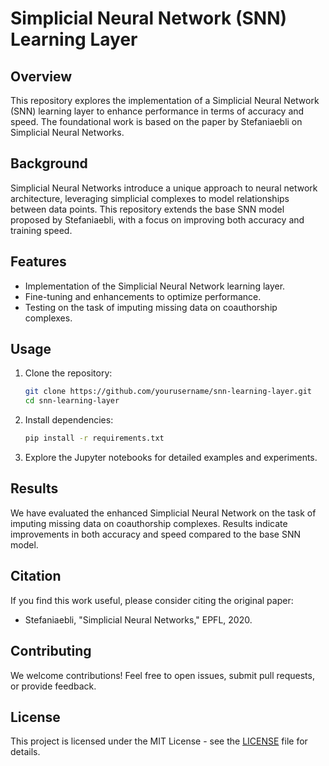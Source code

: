 # Simplicial Neural Network (SNN) Learning Layer

## Overview

This repository explores the implementation of a Simplicial Neural Network (SNN) learning layer to enhance performance in terms of accuracy and speed. The foundational work is based on the paper by Stefaniaebli on Simplicial Neural Networks.

## Background

Simplicial Neural Networks introduce a unique approach to neural network architecture, leveraging simplicial complexes to model relationships between data points. This repository extends the base SNN model proposed by Stefaniaebli, with a focus on improving both accuracy and training speed.

## Features

- Implementation of the Simplicial Neural Network learning layer.
- Fine-tuning and enhancements to optimize performance.
- Testing on the task of imputing missing data on coauthorship complexes.

## Usage

1. Clone the repository:

    ```bash
    git clone https://github.com/yourusername/snn-learning-layer.git
    cd snn-learning-layer
    ```

2. Install dependencies:

    ```bash
    pip install -r requirements.txt
    ```

3. Explore the Jupyter notebooks for detailed examples and experiments.

## Results

We have evaluated the enhanced Simplicial Neural Network on the task of imputing missing data on coauthorship complexes. Results indicate improvements in both accuracy and speed compared to the base SNN model.

## Citation

If you find this work useful, please consider citing the original paper:

- Stefaniaebli, "Simplicial Neural Networks," EPFL, 2020.

## Contributing

We welcome contributions! Feel free to open issues, submit pull requests, or provide feedback.

## License

This project is licensed under the MIT License - see the [LICENSE](LICENSE) file for details.

